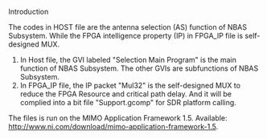 Introduction

The codes in HOST file are the antenna selection (AS) function of NBAS Subsystem. While the FPGA intelligence property (IP) in FPGA_IP file is self-designed MUX.  

1. In Host file, the GVI labeled "Selection Main Program" is the main function of NBAS Subsystem. The other GVIs are subfunctions of NBAS Subsystem.
2. In FPGA_IP file, the IP packet "Mul32" is the self-designed MUX to reduce the FPGA Resource and critical path delay. And it will be complied into a bit file "Support.gcomp" for SDR platform calling. 

The files is run on the MIMO Application Framework 1.5. Available:  http://www.ni.com/download/mimo-application-framework-1.5.
